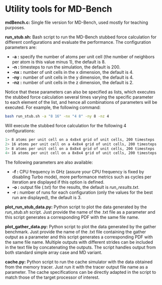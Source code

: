 # Utility tools for MD-Bench

**mdBench.c:** Single file version for MD-Bench, used mostly for teaching purposes.

**run_stub.sh:** Bash script to run the MD-Bench stubbed force calculation for different configurations and evaluate the performance.
The configuration parameters are:
- **-a <numbers>:** specify the number of atoms per unit cell (the number of neighbors per atom is this value minus 1), the default is 8.
- **-n <numbers>:** timesteps to run the simulation, the default is 200.
- **-nx <numbers>:** number of unit cells in the x dimension, the default is 4.
- **-ny <numbers>:** number of unit cells in the y dimension, the default is 4.
- **-nz <numbers>:** number of unit cells in the z dimension, the default is 2.

Notice that these parameters can also be specified as lists, which executes the stubbed force calculation several times varying the specific parameter to each element of the list, and hence all combinations of parameters will be executed. For example, the following command:

```bash
bash run_stub.sh -a "8 16" -nx "4 8" -ny 8 -nz 4
```

Will execute the stubbed force calculation for the following 4 configurations:

```bash
1> 8 atoms per unit cell on a 4x8x4 grid of unit cells, 200 timesteps
2> 16 atoms per unit cell on a 4x8x4 grid of unit cells, 200 timesteps
3> 8 atoms per unit cell on a 8x8x4 grid of unit cells, 200 timesteps
4> 16 atoms per unit cell on a 8x8x4 grid of unit cells, 200 timesteps
```

The following parameters are also available:
- **-f <frequency>:** CPU frequency in GHz (assure your CPU frequency is fixed by disabling Turbo mode), more performance metrics such as cycles per iteration are displayed if this option is defined.
- **-o <file>:** output file (.txt) for the results, the default is *run_results.txt*.
- **-r <runs>:** number of runs for each configuration (only the values for the best run are displayed), the default is 3.

**plot_run_stub_data.py:** Python script to plot the data generated by the *run_stub.sh* script. Just provide the name of the .txt file as a parameter and this script generates a corresponding PDF with the same file name.

**plot_gather_data.py:** Python script to plot the data generated by the gather benchmark. Just provide the name of the .txt file containing the gather output as a parameter and this script generates a corresponding PDF with the same file name. Multiple outputs with different strides can be included in the text file by concatenating the outputs. The script handles output from both standard simple array case and MD variant.

**cache.py:** Python script to run the cache simulator with the data obtained from the memory tracer. Just run it with the tracer output file name as a parameter. The cache specifications can be directly adapted in the script to match those of the target processor of interest.
